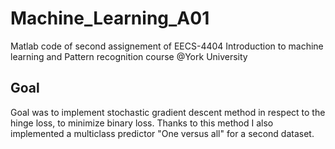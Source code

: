 # Machine_Learning_A01
Matlab code of second assignement of EECS-4404 Introduction to machine learning and Pattern recognition course @York University
## Goal
Goal was to implement stochastic gradient descent method in respect to the hinge loss, to minimize binary loss. Thanks to this method I also implemented a multiclass predictor "One versus all" for a second dataset.

